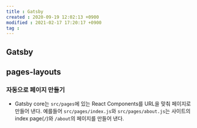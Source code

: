 ```yaml
---
title : Gatsby
created : 2020-09-19 12:02:13 +0900
modified : 2021-02-17 17:20:17 +0900
tag : 
---
```

## Gatsby

## pages-layouts
### 자동으로 페이지 만들기
-  Gatsby core는 `src/pages`에 있는 React Components를 URL을 맞춰 페이지로 만들어 낸다. 예를들어 `src/pages/index.js`와 `src/pages/about.js`는 사이트의 index page(`/`)와 `/about`의 페이지를 만들어 낸다.
